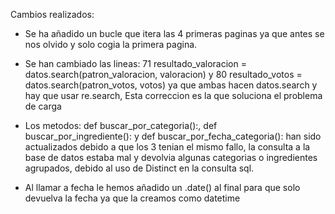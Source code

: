 Cambios realizados:

- Se ha añadido un bucle que itera las 4 primeras paginas ya que antes se nos olvido y solo cogia la primera pagina.

- Se han cambiado las lineas: 71 resultado_valoracion = datos.search(patron_valoracion, valoracion) y 80 resultado_votos = datos.search(patron_votos, votos) ya que ambas hacen datos.search y hay que usar re.search,
    Esta correccion es la que soluciona el problema de carga

- Los metodos: def buscar_por_categoria():, def buscar_por_ingrediente(): y def buscar_por_fecha_categoria(): han sido actualizados debido a que los 3 tenian el mismo fallo, la consulta a la base de datos estaba mal
    y devolvia algunas categorias o ingredientes agrupados, debido al uso de Distinct en la consulta sql.

- Al llamar a fecha le hemos añadido un .date() al final para que solo devuelva la fecha ya que la creamos como datetime
